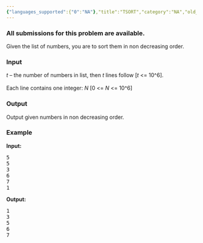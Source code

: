 ```yaml
---
{"languages_supported":{"0":"NA"},"title":"TSORT","category":"NA","old_version":true,"problem_code":"TSORT","tags":{"0":"NA"},"layout":"problem"}
---
```


<h3> All submissions for this problem are available. </h3>
<p>Given the list of numbers, you are to sort them in non decreasing order.<br />
</p>
<h3>Input</h3>
<p><i>t</i> &#8211; the number of numbers in list, then <i>t</i> lines follow [<i>t</i> &lt;= 10^6]. <br /><br />
Each line contains one integer: <i>N</i> [0 &lt;= <i>N</i> &lt;= 10^6]</p>
<h3>Output</h3>
<p>Output given numbers in non decreasing order.<br /></p>
<h3>Example</h3>
<p><b>Input:</b></p>
<pre>
5
5
3
6
7
1
</pre><p><b>Output:</b></p>
<pre>
1
3
5
6
7
</pre>    